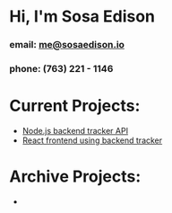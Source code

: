 # Hi, I'm Sosa Edison

### email: me@sosaedison.io
### phone: (763) 221 - 1146

# Current Projects:

- [Node.js backend tracker API](https://github.com/sosaedison/backend-tracker)
- [React frontend using backend tracker](https://github.com/sosaedison/front-end-tracker)

# Archive Projects:

- 

